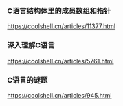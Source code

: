 ### C语言结构体里的成员数组和指针
https://coolshell.cn/articles/11377.html

### 深入理解C语言
https://coolshell.cn/articles/5761.html

### C语言的谜题
https://coolshell.cn/articles/945.html
